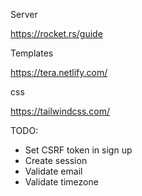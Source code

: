 Server

<https://rocket.rs/guide>

Templates

<https://tera.netlify.com/>

css

<https://tailwindcss.com/>

TODO:

- Set CSRF token in sign up
- Create session
- Validate email
- Validate timezone
